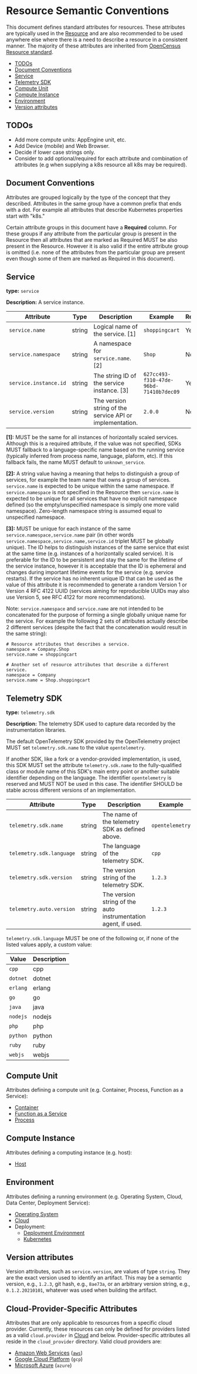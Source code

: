 # Resource Semantic Conventions

This document defines standard attributes for resources. These attributes are typically used in the [Resource](../sdk.md) and are also recommended to be used anywhere else where there is a need to describe a resource in a consistent manner. The majority of these attributes are inherited from
[OpenCensus Resource standard](https://github.com/census-instrumentation/opencensus-specs/blob/master/resource/StandardResources.md).

<!-- Re-generate TOC with `markdown-toc --no-first-h1 -i` -->

<!-- toc -->

- [TODOs](#todos)
- [Document Conventions](#document-conventions)
- [Service](#service)
- [Telemetry SDK](#telemetry-sdk)
- [Compute Unit](#compute-unit)
- [Compute Instance](#compute-instance)
- [Environment](#environment)
- [Version attributes](#version-attributes)

<!-- tocstop -->

## TODOs

* Add more compute units: AppEngine unit, etc.
* Add Device (mobile) and Web Browser.
* Decide if lower case strings only.
* Consider to add optional/required for each attribute and combination of attributes
  (e.g when supplying a k8s resource all k8s may be required).

## Document Conventions

Attributes are grouped logically by the type of the concept that they described. Attributes in the same group have a common prefix that ends with a dot. For example all attributes that describe Kubernetes properties start with "k8s."

Certain attribute groups in this document have a **Required** column. For these groups if any attribute from the particular group is present in the Resource then all attributes that are marked as Required MUST be also present in the Resource. However it is also valid if the entire attribute group is omitted (i.e. none of the attributes from the particular group are present even though some of them are marked as Required in this document).

## Service

**type:** `service`

**Description:** A service instance.

<!-- semconv service -->
| Attribute  | Type | Description  | Example  | Required |
|---|---|---|---|---|
| `service.name` | string | Logical name of the service. [1] | `shoppingcart` | Yes |
| `service.namespace` | string | A namespace for `service.name`. [2] | `Shop` | No |
| `service.instance.id` | string | The string ID of the service instance. [3] | `627cc493-f310-47de-96bd-71410b7dec09` | Yes |
| `service.version` | string | The version string of the service API or implementation. | `2.0.0` | No |

**[1]:** MUST be the same for all instances of horizontally scaled services.
Although this is a required attribute, if the value was not specified, SDKs
MUST fallback to a language-specific name based on the running service
(typically inferred from process name, language, plaform, etc).
If this fallback fails, the name MUST default to `unknown_service`.

**[2]:** A string value having a meaning that helps to distinguish a group of services, for example the team name that owns a group of services. `service.name` is expected to be unique within the same namespace. If `service.namespace` is not specified in the Resource then `service.name` is expected to be unique for all services that have no explicit namespace defined (so the empty/unspecified namespace is simply one more valid namespace). Zero-length namespace string is assumed equal to unspecified namespace.

**[3]:** MUST be unique for each instance of the same `service.namespace,service.name` pair (in other words `service.namespace,service.name,service.id` triplet MUST be globally unique). The ID helps to distinguish instances of the same service that exist at the same time (e.g. instances of a horizontally scaled service). It is preferable for the ID to be persistent and stay the same for the lifetime of the service instance, however it is acceptable that the ID is ephemeral and changes during important lifetime events for the service (e.g. service restarts). If the service has no inherent unique ID that can be used as the value of this attribute it is recommended to generate a random Version 1 or Version 4 RFC 4122 UUID (services aiming for reproducible UUIDs may also use Version 5, see RFC 4122 for more recommendations).
<!-- endsemconv -->

Note: `service.namespace` and `service.name` are not intended to be concatenated for the purpose of forming a single globally unique name for the service. For example the following 2 sets of attributes actually describe 2 different services (despite the fact that the concatenation would result in the same string):

```
# Resource attributes that describes a service.
namespace = Company.Shop
service.name = shoppingcart
```

```
# Another set of resource attributes that describe a different service.
namespace = Company
service.name = Shop.shoppingcart
```

## Telemetry SDK

**type:** `telemetry.sdk`

**Description:** The telemetry SDK used to capture data recorded by the instrumentation libraries.

The default OpenTelemetry SDK provided by the OpenTelemetry project MUST set `telemetry.sdk.name`
to the value `opentelemetry`.

If another SDK, like a fork or a vendor-provided implementation, is used, this SDK MUST set the attribute
`telemetry.sdk.name` to the fully-qualified class or module name of this SDK's main entry point
or another suitable identifier depending on the language.
The identifier `opentelemetry` is reserved and MUST NOT be used in this case.
The identifier SHOULD be stable across different versions of an implementation.

<!-- semconv telemetry -->
| Attribute  | Type | Description  | Example  | Required |
|---|---|---|---|---|
| `telemetry.sdk.name` | string | The name of the telemetry SDK as defined above. | `opentelemetry` | No |
| `telemetry.sdk.language` | string | The language of the telemetry SDK. | `cpp` | No |
| `telemetry.sdk.version` | string | The version string of the telemetry SDK. | `1.2.3` | No |
| `telemetry.auto.version` | string | The version string of the auto instrumentation agent, if used. | `1.2.3` | No |

`telemetry.sdk.language` MUST be one of the following or, if none of the listed values apply, a custom value:

| Value  | Description |
|---|---|
| `cpp` | cpp |
| `dotnet` | dotnet |
| `erlang` | erlang |
| `go` | go |
| `java` | java |
| `nodejs` | nodejs |
| `php` | php |
| `python` | python |
| `ruby` | ruby |
| `webjs` | webjs |
<!-- endsemconv -->

## Compute Unit

Attributes defining a compute unit (e.g. Container, Process, Function as a Service):

- [Container](./container.md)
- [Function as a Service](./faas.md)
- [Process](./process.md)

## Compute Instance

Attributes defining a computing instance (e.g. host):

- [Host](./host.md)

## Environment

Attributes defining a running environment (e.g. Operating System, Cloud, Data Center, Deployment Service):

- [Operating System](./os.md)
- [Cloud](./cloud.md)
- Deployment:
  - [Deployment Environment](./deployment_environment.md)
  - [Kubernetes](./k8s.md)

## Version attributes

Version attributes, such as `service.version`, are values of type `string`. They are
the exact version used to identify an artifact. This may be a semantic version, e.g., `1.2.3`, git hash, e.g.,
`8ae73a`, or an arbitrary version string, e.g., `0.1.2.20210101`, whatever was used when building the artifact.

## Cloud-Provider-Specific Attributes

Attributes that are only applicable to resources from a specific cloud provider. Currently, these
resources can only be defined for providers listed as a valid `cloud.provider` in
[Cloud](./cloud.md) and below. Provider-specific attributes all reside in the `cloud_provider` directory.
Valid cloud providers are:

- [Amazon Web Services](https://aws.amazon.com/) ([`aws`](cloud_provider/aws/README.md))
- [Google Cloud Platform](https://cloud.google.com/) (`gcp`)
- [Microsoft Azure](https://azure.microsoft.com/) (`azure`)
